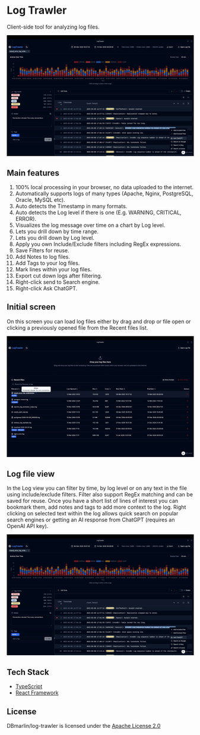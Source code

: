 # Log Trawler

Client-side tool for analyzing log files.

![Log Trawler log viewer](screenshots/logviewer.jpeg)

## Main features

1. 100% local processing in your browser, no data uploaded to the internet.
2. Automatically supports logs of many types (Apache, Nginx, PostgreSQL, Oracle, MySQL etc).
3. Auto detects the Timestamp in many formats.
4. Auto detects the Log level if there is one (E.g. WARNING, CRITICAL, ERROR).
5. Visualizes the log message over time on a chart by Log level.
6. Lets you drill down by time range.
7. Lets you drill down by Log level.
8. Apply you own Include/Exclude filters including RegEx expressions.
9. Save Filters for reuse.
10. Add Notes to log files.
11. Add Tags to your log files.
12. Mark lines within your log files.
13. Export cut down logs after filtering.
14. Right-click send to Search engine.
15. Right-click Ask ChatGPT.

## Initial screen

On this screen you can load log files either by drag and drop or file open or clicking a previously opened file from the Recent files list.

![Log Trawler main screen](screenshots/initialscreen.jpeg)

## Log file view

In the Log view you can filter by time, by log level or on any text in the file using include/exclude filters. Filter also support RegEx matching and can be saved for reuse. Once you have a short list of lines of interest you can bookmark them, add notes and tags to add more context to the log. Right clicking on selected text within the log allows quick search on popular search engines or getting an AI response from ChatGPT (requires an OpenAI API key).

![Log Trawler log viewer](screenshots/logviewer.jpeg)

## Tech Stack

- [TypeScript](https://www.typescriptlang.org)
- [React Framework](https://react.dev)

## License

DBmarlin/log-trawler is licensed under the [Apache License 2.0](https://github.com/DBmarlin/log-trawler/blob/main/LICENSE)